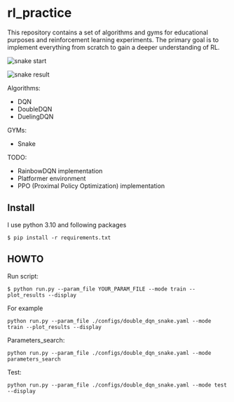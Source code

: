 # rl_practice
This repository contains a set of algorithms and gyms for educational purposes and reinforcement learning experiments. The primary goal is to implement everything from scratch to gain a deeper understanding of RL.

![snake start](img/snake_begining.gif.gif)

![snake result](img/snake_res.gif.gif)

Algorithms:
 - DQN
 - DoubleDQN
 - DuelingDQN

GYMs:
 - Snake

TODO:
 - RainbowDQN implementation
 - Platformer environment
 - PPO (Proximal Policy Optimization) implementation

## Install
I use python 3.10 and following packages
```
$ pip install -r requirements.txt
```


## HOWTO

Run script:
```
$ python run.py --param_file YOUR_PARAM_FILE --mode train --plot_results --display
```
For example 
```
python run.py --param_file ./configs/double_dqn_snake.yaml --mode train --plot_results --display
```
Parameters_search:
```
python run.py --param_file ./configs/double_dqn_snake.yaml --mode parameters_search
```
Test:
```
python run.py --param_file ./configs/double_dqn_snake.yaml --mode test --display
```
